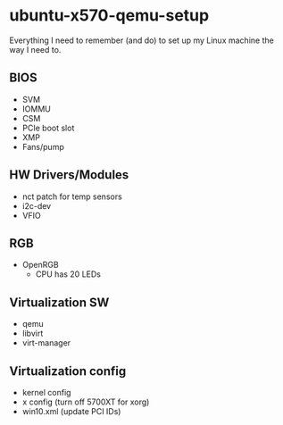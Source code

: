 # ubuntu-x570-qemu-setup
Everything I need to remember (and do) to set up my Linux machine the way I need to.

## BIOS
* SVM
* IOMMU
* CSM
* PCIe boot slot
* XMP
* Fans/pump

## HW Drivers/Modules
* nct patch for temp sensors
* i2c-dev
* VFIO

## RGB
* OpenRGB
    * CPU has 20 LEDs
    

## Virtualization SW
* qemu
* libvirt
* virt-manager

## Virtualization config
* kernel config
* x config (turn off 5700XT for xorg)
* win10.xml (update PCI IDs)
